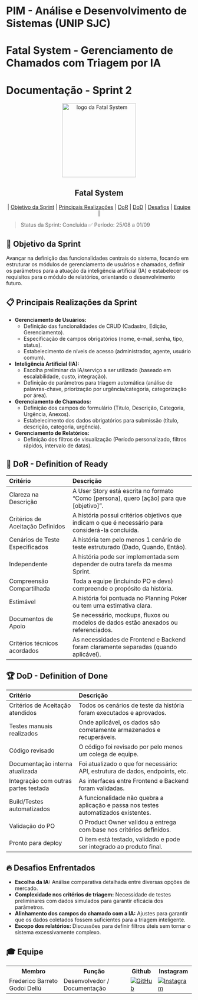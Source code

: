 # PIM - Análise e Desenvolvimento de Sistemas (UNIP SJC)

# Fatal System - Gerenciamento de Chamados com Triagem por IA

# Documentação - Sprint 2

<p align="center">
     <img src="../docs/img/Fatal_System_Logo_FINAL.png" alt="logo da Fatal System" width="200">
     <h2 align="center"> Fatal System</h2>
</p>

<p align="center">
 | <a href="#objetivo">Objetivo da Sprint</a> |
 <a href="#realizacoes">Principais Realizações</a> |
 <a href="#dor">DoR</a> |
 <a href="#dod">DoD</a> |
 <a href="#desafios">Desafios</a> |
 <a href="#equipe">Equipe</a> |
</p>

> Status da Sprint: Concluída ✅
> Período: 25/08 a 01/09

## 🏅 Objetivo da Sprint <a id="objetivo"></a>

Avançar na definição das funcionalidades centrais do sistema, focando em estruturar os módulos de gerenciamento de usuários e chamados, definir os parâmetros para a atuação da inteligência artificial (IA) e estabelecer os requisitos para o módulo de relatórios, orientando o desenvolvimento futuro.

## 📋 Principais Realizações da Sprint <a id="realizacoes"></a>

* **Gerenciamento de Usuários:**
    * Definição das funcionalidades de CRUD (Cadastro, Edição, Gerenciamento).
    * Especificação de campos obrigatórios (nome, e-mail, senha, tipo, status).
    * Estabelecimento de níveis de acesso (administrador, agente, usuário comum).
* **Inteligência Artificial (IA):**
    * Escolha preliminar da IA/serviço a ser utilizado (baseado em escalabilidade, custo, integração).
    * Definição de parâmetros para triagem automática (análise de palavras-chave, priorização por urgência/categoria, categorização por área).
* **Gerenciamento de Chamados:**
    * Definição dos campos do formulário (Título, Descrição, Categoria, Urgência, Anexos).
    * Estabelecimento dos dados obrigatórios para submissão (título, descrição, categoria, urgência).
* **Gerenciamento de Relatórios:**
    * Definição dos filtros de visualização (Período personalizado, filtros rápidos, intervalo de datas).

## 🏃‍ DoR - Definition of Ready <a id="dor"></a>

| Critério                        | Descrição                                                                                          |
| :------------------------------ | :------------------------------------------------------------------------------------------------- |
| Clareza na Descrição            | A User Story está escrita no formato “Como [persona], quero [ação] para que [objetivo]”.             |
| Critérios de Aceitação Definidos| A história possui critérios objetivos que indicam o que é necessário para considerá-la concluída.  |
| Cenários de Teste Especificados | A história tem pelo menos 1 cenário de teste estruturado (Dado, Quando, Então).                     |
| Independente                    | A história pode ser implementada sem depender de outra tarefa da mesma Sprint.                      |
| Compreensão Compartilhada       | Toda a equipe (incluindo PO e devs) compreende o propósito da história.                             |
| Estimável                       | A história foi pontuada no Planning Poker ou tem uma estimativa clara.                              |
| Documentos de Apoio             | Se necessário, mockups, fluxos ou modelos de dados estão anexados ou referenciados.                 |
| Critérios técnicos acordados    | As necessidades de Frontend e Backend foram claramente separadas (quando aplicável).                 |

## 🏆 DoD - Definition of Done <a id="dod"></a>

| Critério                          | Descrição                                                                                    |
| :-------------------------------- | :------------------------------------------------------------------------------------------- |
| Critérios de Aceitação atendidos  | Todos os cenários de teste da história foram executados e aprovados.                           |
| Testes manuais realizados         | Onde aplicável, os dados são corretamente armazenados e recuperáveis.                          |
| Código revisado                   | O código foi revisado por pelo menos um colega de equipe.                                    |
| Documentação interna atualizada   | Foi atualizado o que for necessário: API, estrutura de dados, endpoints, etc.                 |
| Integração com outras partes testada| As interfaces entre Frontend e Backend foram validadas.                                      |
| Build/Testes automatizados        | A funcionalidade não quebra a aplicação e passa nos testes automatizados existentes.          |
| Validação do PO                   | O Product Owner validou a entrega com base nos critérios definidos.                             |
| Pronto para deploy                | O item está testado, validado e pode ser integrado ao produto final.                            |

## 🔥 Desafios Enfrentados <a id="desafios"></a>

* **Escolha da IA:** Análise comparativa detalhada entre diversas opções de mercado.
* **Complexidade nos critérios de triagem:** Necessidade de testes preliminares com dados simulados para garantir eficácia dos parâmetros.
* **Alinhamento dos campos do chamado com a IA:** Ajustes para garantir que os dados coletados fossem suficientes para a triagem inteligente.
* **Escopo dos relatórios:** Discussões para definir filtros úteis sem tornar o sistema excessivamente complexo.

## 🎓 Equipe <a id="equipe"></a>

<div align="center">
 <table>
   <tr>
     <th>Membro</th>
     <th>Função</th>
     <th>Github</th>
     <th>Instagram</th>
   </tr>
   <tr>
     <td>Frederico Barreto Godoi Dellú</td>
     <td>Desenvolvedor / Documentação</td>
     <td><a href="https://github.com/Fredeavatar"><img src="https://img.shields.io/badge/GitHub-100000?style=for-the-badge&logo=github&logoColor=white" alt="GitHub"></a></td>
     <td><a href="https://www.instagram.com/fredericodellu_?igsh=MXcwa3d0djQzZzZ5MQ=="><img src="https://img.shields.io/badge/Instagram-E4405F?style=for-the-badge&logo=instagram&logoColor=white" alt="Instagram"></a></td>
   </tr>
   </table>
</div>
